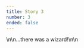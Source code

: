 ```yaml
---
title: Story 3
number: 3
ended: false
---
```

<story-part username="thecodelander" image="">\n\n...there was a wizard!\n\n</story-part>
